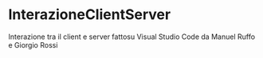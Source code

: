 # InterazioneClientServer
Interazione tra il client e server fattosu Visual Studio Code da Manuel Ruffo e Giorgio Rossi
